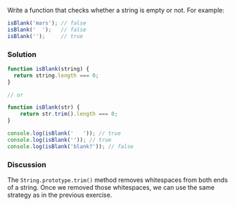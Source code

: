 Write a function that checks whether a string is empty or not. For example:

```JavaScript
isBlank('mars'); // false
isBlank('  ');   // false
isBlank('');     // true
```

### Solution
```JavaScript
function isBlank(string) {
  return string.length === 0;
}

// or

function isBlank(str) {
    return str.trim().length === 0;
}

console.log(isBlank('   ')); // true
console.log(isBlank('')); // true
console.log(isBlank('blank?')); // false
```
### Discussion
The `String.prototype.trim()` method removes whitespaces from both ends of a string. Once we removed those whitespaces, we can use the same strategy as in the previous exercise.


